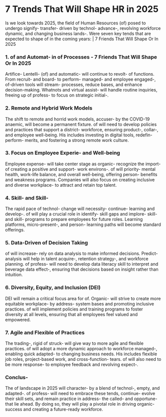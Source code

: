 # 7 Trends That Will Shape HR in 2025

Is we look towards 2025, the field of Human Resources (of) posed to undergo signify- transfer- driven by technol- advance-, revolving workforce dynamic, and changing business lands-. Were seven key tends that are expected to shape of in the coming years: | 7 Friends That Will Shape Or In 2025

### 1. **of and Automat- in of Processes** - 7 Friends That Will Shape Or In 2025
Artifice- Lentelli- (of) and automatic- will continue to revolt- of functions. From recruit- and board- to perform- managed- and employee engaged-, of-driven tools will stream- processes, reduce bases, and enhance decision-making. Whatnots and virtual assist- will handle routine inquiries, freeing up of profess- to focus on strategic initial-.

### 2. **Remote and Hybrid Work Models**
The shift to remote and horrid work models, accuser- by the COVID-19 anaemic, will become a permanent fixture. of will need to develop policies and practices that support a district- workforce, ensuring product-, collar-, and employee well-being. His includes investing in digital tools, redefin- perform- merits, and fostering a strong remote work culture.

### 3. **Focus on Employee Experie- and Well-being**
Employee expense- will take center stage as organic- recognize the import- of creating a positive and support- work environs-. of will priority- mental health, work-life balance, and overall well-being, offering person- benefits and weakness programs. Companies will also focus on creating inclusive and diverse workplace- to attract and retain top talent.

### 4. **Skill- and Skill-**
The rapid pace of technol- change will necessity- continue- learning and develop-. of will play a crucial role in identify- skill gaps and implore- skill- and skill- programs to prepare employees for future roles. Learning platforms, micro-present-, and person- learning paths will become standard offerings.

### 5. **Data-Driven of Decision Taking**
of will increase- rely on data analysis to make informed decisions. Predict- analysis will help in talent acquire-, retention strategy-, and workforce planning. of profess- will need to develop data literacy skill to interpret and beverage data effect-, ensuring that decisions based on insight rather than intuition.

### 6. **Diversity, Equity, and Inclusion (DEI)**
DEI will remain a critical focus area for of. Organic- will strive to create more equitable workplace- by address- system bases and promoting inclusive practices. of will implement policies and training programs to foster diversity at all levels, ensuring that all employees feel valued and empowered.

### 7. **Agile and Flexible of Practices**
The trading-, rigid of struck- will give way to more agile and flexible practices. of will adopt a more dynamic approach to workforce managed-, enabling quick adapted- to changing business needs. His includes flexible job roles, project-based work, and cross-function- tears. of will also need to be more response- to employee feedback and revolving expect-.

### Conclus-
The of landscape in 2025 will character- by a blend of technol-, empty, and adapted-. of profess- will need to embrace these tends, continue- evolve their skill sets, and remain practice in address- the called- and opportune- that lie ahead. By doing so, they will play a pivotal role in driving organic- success and creating a future-ready workforce.